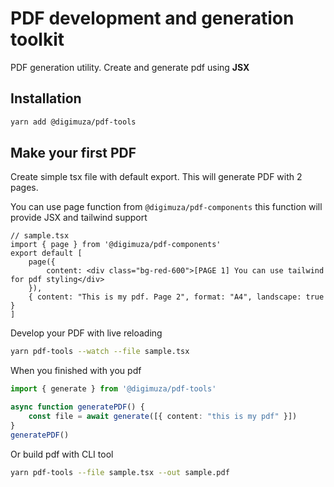
# PDF development and generation toolkit

PDF generation utility. Create and generate pdf using **JSX**

## Installation

```bash
yarn add @digimuza/pdf-tools
```

## Make your first PDF

Create simple tsx file with default export. This will generate PDF with 2 pages.

You can use page function from `@digimuza/pdf-components` this function will provide JSX and tailwind support

```tsx
// sample.tsx
import { page } from '@digimuza/pdf-components'
export default [
    page({
        content: <div class="bg-red-600">[PAGE 1] You can use tailwind for pdf styling</div>
    }),
    { content: "This is my pdf. Page 2", format: "A4", landscape: true }
]
```

Develop your PDF with live reloading

```bash
yarn pdf-tools --watch --file sample.tsx
```

When you finished with you pdf
```typescript
import { generate } from '@digimuza/pdf-tools'

async function generatePDF() {
    const file = await generate([{ content: "this is my pdf" }])
}
generatePDF()

```

Or build pdf with CLI tool

```bash
yarn pdf-tools --file sample.tsx --out sample.pdf
```
